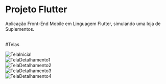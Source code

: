 
# Projeto Flutter 

Aplicação Front-End Mobile em Linguagem Flutter, simulando uma loja de Suplementos.

<br>
#Telas

![TelaInicial](https://github.com/nicolascfadel/ProjetoMobile/assets/148983343/b0083f99-bc71-4748-930e-9a13daa4f5a4)
<br>
![TelaDetalhamento1](https://github.com/nicolascfadel/ProjetoMobile/assets/148983343/9fbd99e1-a166-49ee-be55-db149702c7cf)
<br>
![TelaDetalhamento2](https://github.com/nicolascfadel/ProjetoMobile/assets/148983343/8116879f-363f-496e-9cdf-09cd977d86ad)
<br>
![TelaDetalhamento3](https://github.com/nicolascfadel/ProjetoMobile/assets/148983343/dc8353d3-9eb7-4924-ac25-3a7fc5c1bc39)
<br>
![TelaDetalhamento4](https://github.com/nicolascfadel/ProjetoMobile/assets/148983343/f4e86838-6e85-4fea-8d37-4ce183b6a411)


